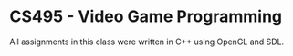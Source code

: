 CS495 - Video Game Programming
==============================

All assignments in this class were written in C++ using OpenGL and SDL.